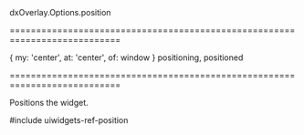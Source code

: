 <!--id-->dxOverlay.Options.position<!--/id-->
===========================================================================
<!--default-->{ my: 'center', at: 'center', of: window }<!--/default-->
<!--firedEvents-->positioning, positioned<!--/firedEvents-->
===========================================================================

<!--shortDescription-->
Positions the widget.
<!--/shortDescription-->

<!--fullDescription-->
#include uiwidgets-ref-position
<!--/fullDescription-->